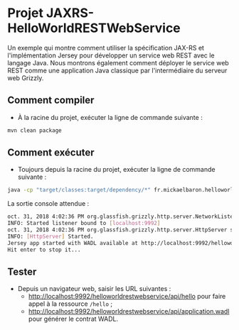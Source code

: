# Projet JAXRS-HelloWorldRESTWebService

Un exemple qui montre comment utiliser la spécification JAX-RS et l'implémentation Jersey pour développer un service web REST avec le langage Java. Nous montrons également comment déployer le service web REST comme une application Java classique par l'intermédiaire du serveur web Grizzly.

## Comment compiler

- À la racine du projet, exécuter la ligne de commande suivante :

```bash
mvn clean package
```

## Comment exécuter

- Toujours depuis la racine du projet, exécuter la ligne de commande suivante :

```bash
java -cp "target/classes:target/dependency/*" fr.mickaelbaron.helloworldrestwebservice.HelloWorldRestWebServiceLauncher
```

La sortie console attendue :

```bash
oct. 31, 2018 4:02:36 PM org.glassfish.grizzly.http.server.NetworkListener start
INFO: Started listener bound to [localhost:9992]
oct. 31, 2018 4:02:36 PM org.glassfish.grizzly.http.server.HttpServer start
INFO: [HttpServer] Started.
Jersey app started with WADL available at http://localhost:9992/helloworldrestwebservice/api/application.wadl
Hit enter to stop it...
```

## Tester

- Depuis un navigateur web, saisir les URL suivantes :
  - <http://localhost:9992/helloworldrestwebservice/api/hello> pour faire appel à la ressource `/hello` ;
  - <http://localhost:9992/helloworldrestwebservice/api/application.wadl> pour générer le contrat WADL.
